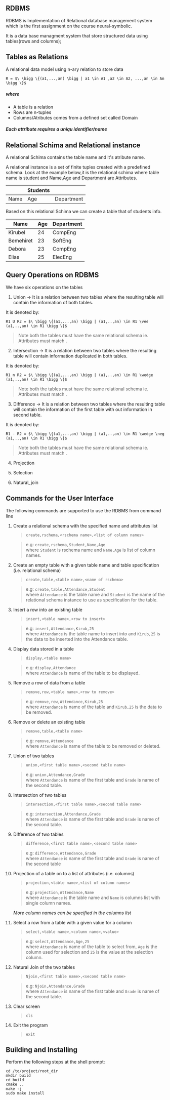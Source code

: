 ## RDBMS

RDBMS is Implementation of Relational database management system which is the first assignment on the course neural-symbolic.

It is a data base managment system that store structured data using tables(rows and columns);

  

## Tables as Relations

A relational data model using n-ary relation to store data

    R = $\ \bigg \{(a1,...,an) \bigg | a1 \in A1 ,a2 \in A2, ...,an \in An \bigg \}$

 ##### where 
 

 - A table is a relation
 - Rows are n-tuples
 - Columns/Atributes comes from a defined set called Domain

##### Each attribute requires a uniqu identifier/name

  

## Relational Schima and Relational instance
A relational Schima contains the table name and it's atribute name.

A relational instance is a set of finite tuples created with a predefined schema.
Look at the example below,it is the relational schima where table name is student and Name,Age and Department are Attributes.

  

|     | Students |  |
----------|-------|------
|Name |Age |Department |

Based on this relational Schima we can create a table that of students info.

  

Name | Age |Department
-------|------|--------
| Kirubel |24 |CompEng |
| Bemehiret |23 |SoftEng |
| Debora |23 |CompEng |
| Elias |25 |ElecEng |

  

## Query Operations on RDBMS
We have six operations on the tables

1. Union -> It is a relation between two tables where the resulting table will contain the information of both tables.

It is denoted by:

    R1 U R2 = $\ \bigg \{(a1,...,an) \bigg | (a1,..,an) \in R1 \vee (a1,..,an) \in R1 \bigg \}$

> Note both the tables must have the same relational schema ie. Attributes must match .

  

2. Intersection -> It is a relation between two tables where the resulting table will contain information duplicated in both tables.

It is denoted by:


    R1 n R2 = $\ \bigg \{(a1,...,an) \bigg | (a1,..,an) \in R1 \wedge (a1,..,an) \in R1 \bigg \}$

  

>Note both the tables must have the same relational schema ie. Attributes must match .

  

3. Difference -> It is a relation between two tables where the resulting table will contain the information of the first table with out information in second table.

It is denoted by:

    R1 - R2 = $\ \bigg \{(a1,...,an) \bigg | (a1,..,an) \in R1 \wedge \neg (a1,..,an) \in R1 \bigg \}$

>Note both the tables must have the same relational schema ie. Attributes must match .

  

4. Projection

5. Selection

6. Natural_join

## Commands for the User Interface

The following commands are supported to use the RDBMS from command line

 1. Create a relational schema with the specified name and attributes list
    >```create,rschema,<rschema name>,<list of column names>```

    >e.g: ```create,rschema,Student,Name,Age```    
    where ```Student``` is rschema name and ```Name,Age``` is list of column names.
2. Create an empty table with a given table name and table specification (i.e. relational schema)
    >```create,table,<table name>,<name of rschema>```

    >e.g: ```create,table,Attendance,Student```    
    where ```Attendance``` is the table name and ```Student``` is the name of the relational schema instance to use as specification for the table.
3. Insert a row into an existing table
    >```insert,<table name>,<row to insert>```

    >e.g: ```insert,Attendance,Kirub,25```    
    where ```Attendance``` is the table name to insert into and ```Kirub,25``` is the data to be inserted into the Attendance table.
4. Display data stored in a table
    >```display,<table name>```

    >e.g: ```display,Attendance```    
    where ```Attendance``` is name of the table to be displayed.
5. Remove a row of data from a table
    >```remove,row,<table name>,<row to remove>```

    >e.g: ```remove,row,Attendance,Kirub,25```    
    where ```Attendance``` is name of the table and ```Kirub,25``` is the data to be removed.
6. Remove or delete an existing table
    >```remove,table,<table name>```

    >e.g: ```remove,Attendance```    
    where ```Attendance``` is name of the table to be removed or deleted.
7. Union of two tables
    >```union,<first table name>,<second table name>```

    >e.g: ```union,Attendance,Grade```    
    where ```Attendance``` is name of the first table and ```Grade``` is name of the second table.    
8. Intersection of two tables
    >```intersection,<first table name>,<second table name>```

    >e.g: ```intersection,Attendance,Grade```    
    where ```Attendance``` is name of the first table and ```Grade``` is name of the second table. 
9. Difference of two tables
    >```difference,<first table name>,<second table name>```

    >e.g: ```difference,Attendance,Grade```    
    where ```Attendance``` is name of the first table and ```Grade``` is name of the second table
10. Projection of a table on to a list of attributes (i.e. columns)
    >```projection,<table name>,<list of column names>```

    >e.g: ```projection,Attendance,Name```    
    where ```Attendance``` is the table name and ```Name``` is columns list with single column names.
    
    _More column names can be specified in the columns list_
11. Select a row from a table with a given value for a column
    >```select,<table name>,<column name>,<value>```

    >e.g: ```select,Attendance,Age,25```    
    where ```Attendance``` is name of the table to select from, ```Age``` is the column used for selection and ```25``` is the value at the selection column.
12. Natural Join of the two tables
    >```Njoin,<first table name>,<second table name>```

    >e.g: ```Njoin,Attendance,Grade```    
    where ```Attendance``` is name of the first table and ```Grade``` is name of the second table.
13. Clear screen
    >```cls```
14. Exit the program
    >```exit```

## Building and Installing

Perform the following steps at the shell prompt:
```
cd /to/project/root_dir
mkdir build
cd build
cmake ..
make -j
sudo make install
```
